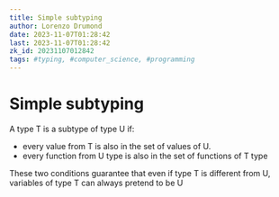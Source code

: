 ```yaml
---
title: Simple subtyping
author: Lorenzo Drumond
date: 2023-11-07T01:28:42
last: 2023-11-07T01:28:42
zk_id: 20231107012842
tags: #typing, #computer_science, #programming
---
```



# Simple subtyping

A type T is a subtype of type U if:
- every value from T is also in the set of values of U.
- every function from U type is also in the set of functions of T type

These two conditions guarantee that even if type T is different from U, variables of type T can always pretend to be U
